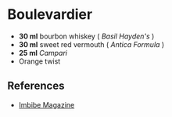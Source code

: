 # Boulevardier

* **30 ml** bourbon whiskey ( *Basil Hayden's* )
* **30 ml** sweet red vermouth ( *Antica Formula* )
* **25 ml** *Campari*
* Orange twist

## References

* [Imbibe Magazine](http://imbibemagazine.com/The-Boulevardier-Cocktail-Recipe)

